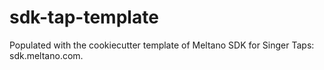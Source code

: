 # sdk-tap-template
Populated with the cookiecutter template of Meltano SDK for Singer Taps: sdk.meltano.com.
